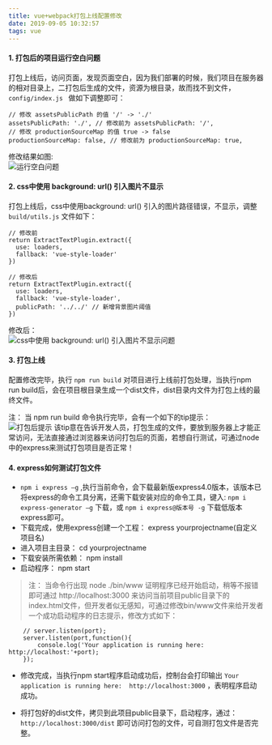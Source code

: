 ```yaml
---
title: vue+webpack打包上线配置修改
date: 2019-09-05 10:32:57
tags: vue
---
```


#### 1. 打包后的项目运行空白问题
打包上线后，访问页面，发现页面空白，因为我们部署的时候，我们项目在服务器的相对目录上，二打包后生成的文件，资源为根目录，故而找不到文件， `config/index.js ` 做如下调整即可：

	// 修改 assetsPublicPath 的值 '/' -> './'
	assetsPublicPath: './', // 修改前为 assetsPublicPath: '/',
	// 修改 productionSourceMap 的值 true -> false
	productionSourceMap: false, // 修改前为 productionSourceMap: true,
	
修改结果如图:  
![运行空白问题](/img/vue/01.png)

#### 2. css中使用 background: url() 引入图片不显示
打包上线后，css中使用background: url() 引入的图片路径错误，不显示，调整 `build/utils.js` 文件如下：

	// 修改前
	return ExtractTextPlugin.extract({
	  use: loaders,
	  fallback: 'vue-style-loader'
	})

	// 修改后
	return ExtractTextPlugin.extract({
	  use: loaders,
	  fallback: 'vue-style-loader',
	  publicPath: '../../' // 新增背景图片阈值
	})

修改后：  
![css中使用 background: url() 引入图片不显示问题](/img/vue/02.png)

#### 3. 打包上线
配置修改完毕，执行 `npm run build` 对项目进行上线前打包处理，当执行npm run build后，会在项目根目录生成一个dist文件，dist目录内文件为打包上线的最终文件。  

注： 当 npm run build 命令执行完毕，会有一个如下的tip提示：  
![打包后提示](/img/vue/03.png)
该tip意在告诉开发人员，打包生成的文件，要放到服务器上才能正常访问，无法直接通过浏览器来访问打包后的页面，若想自行测试，可通过node中的express来测试打包项目是否正常！

#### 4. express如何测试打包文件
+ `npm i express –g` ,执行当前命令，会下载最新版express4.0版本，该版本已将express的命令工具分离，还需下载安装对应的命令工具，键入:
`npm i express-generator –g` 下载，或 `npm i express@版本号 -g` 下载低版本express即可。  
+ 下载完成，使用express创建一个工程： express yourprojectname(自定义项目名)
+ 进入项目主目录： cd yourprojectname 
+ 下载安装所需依赖： npm install 
+ 启动程序： npm start 
> 注： 当命令行出现 node ./bin/www 证明程序已经开始启动，稍等不报错即可通过 http://localhost:3000 来访问当前项目public目录下的index.html文件，但开发者似无感知，可通过修改bin/www文件来给开发者一个成功启动程序的日志提示，修改方式如下：  

		// server.listen(port);
		server.listen(port,function(){
			console.log('Your application is running here:   http://localhost:'+port);
		});  


+ 修改完成，当执行npm start程序启动成功后，控制台会打印输出 `Your application is running here:  http://localhost:3000` ，表明程序启动成功。

+ 将打包好的dist文件，拷贝到此项目public目录下，启动程序，通过： `http://localhost:3000/dist` 即可访问打包的文件，可自测打包文件是否完整。

